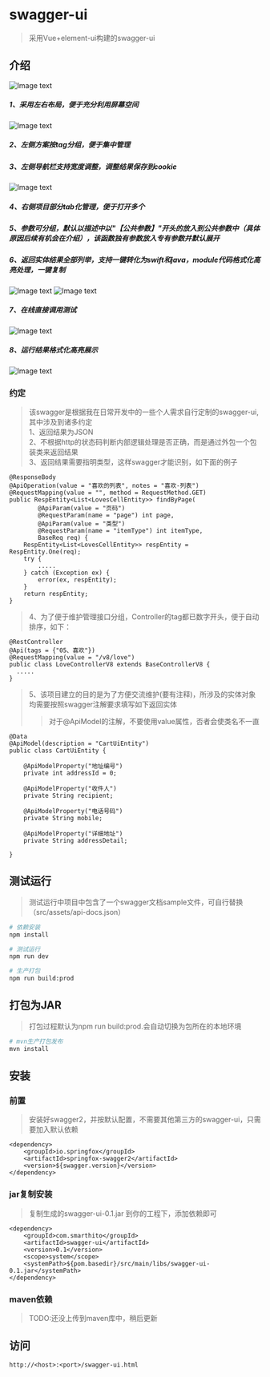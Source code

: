 # swagger-ui

> 采用Vue+element-ui构建的swagger-ui

## 介绍

![Image text](snaps/snap-01.jpg)

##### 1、采用左右布局，便于充分利用屏幕空间
![Image text](snaps/snap-02.jpg)
##### 2、左侧方案按tag分组，便于集中管理
##### 3、左侧导航栏支持宽度调整，调整结果保存到cookie
![Image text](snaps/snap-03.jpg)
##### 4、右侧项目部分tab化管理，便于打开多个
##### 5、参数可分组，默认以描述中以"【公共参数】"开头的放入到公共参数中（具体原因后续有机会在介绍），该函数独有参数放入专有参数并默认展开
##### 6、返回实体结果全部列举，支持一键转化为swift和java，module代码格式化高亮处理，一键复制
![Image text](snaps/snap-04.jpg)
![Image text](snaps/snap-05.jpg)
##### 7、在线直接调用测试
![Image text](snaps/snap-06.jpg)
##### 8、运行结果格式化高亮展示
![Image text](snaps/snap-07.jpg)

### 约定

> 该swagger是根据我在日常开发中的一些个人需求自行定制的swagger-ui,其中涉及到诸多约定  
> 1、返回结果为JSON  
> 2、不根据http的状态码判断内部逻辑处理是否正确，而是通过外包一个包装类来返回结果  
> 3、返回结果需要指明类型，这样swagger才能识别，如下面的例子  

```
@ResponseBody
@ApiOperation(value = "喜欢的列表", notes = "喜欢-列表")
@RequestMapping(value = "", method = RequestMethod.GET)
public RespEntity<List<LovesCellEntity>> findByPage(
        @ApiParam(value = "页码")
        @RequestParam(name = "page") int page,
        @ApiParam(value = "类型")
        @RequestParam(name = "itemType") int itemType,
        BaseReq req) {
    RespEntity<List<LovesCellEntity>> respEntity = RespEntity.One(req);
    try {
        .....
    } catch (Exception ex) {
        error(ex, respEntity);
    }
    return respEntity;
}
```
> 4、为了便于维护管理接口分组，Controller的tag都已数字开头，便于自动排序，如下：
```
@RestController
@Api(tags = {"05、喜欢"})
@RequestMapping(value = "/v8/love")
public class LoveControllerV8 extends BaseControllerV8 {
  .....
}
```

> 5、该项目建立的目的是为了方便交流维护(要有注释)，所涉及的实体对象均需要按照swagger注解要求填写如下返回实体
>> 对于@ApiModel的注解，不要使用value属性，否者会使类名不一直
```
@Data
@ApiModel(description = "CartUiEntity")
public class CartUiEntity {

    @ApiModelProperty("地址编号")
    private int addressId = 0;

    @ApiModelProperty("收件人")
    private String recipient;

    @ApiModelProperty("电话号码")
    private String mobile;

    @ApiModelProperty("详细地址")
    private String addressDetail;

}
```

## 测试运行

> 测试运行中项目中包含了一个swagger文档sample文件，可自行替换（src/assets/api-docs.json）

``` bash
# 依赖安装
npm install

# 测试运行
npm run dev

# 生产打包
npm run build:prod

```

## 打包为JAR

> 打包过程默认为npm run build:prod.会自动切换为包所在的本地环境

``` bash
# mvn生产打包发布
mvn install
```
## 安装

### 前置
> 安装好swagger2，并按默认配置，不需要其他第三方的swagger-ui，只需要加入默认依赖
```
<dependency>
    <groupId>io.springfox</groupId>
    <artifactId>springfox-swagger2</artifactId>
    <version>${swagger.version}</version>
</dependency>
```    

### jar复制安装
> 复制生成的swagger-ui-0.1.jar 到你的工程下，添加依赖即可
```
<dependency>
    <groupId>com.smarthito</groupId>
    <artifactId>swagger-ui</artifactId>
    <version>0.1</version>
    <scope>system</scope>
    <systemPath>${pom.basedir}/src/main/libs/swagger-ui-0.1.jar</systemPath>
</dependency>
```    

### maven依赖
> TODO:还没上传到maven库中，稍后更新

## 访问
```
http://<host>:<port>/swagger-ui.html
```
